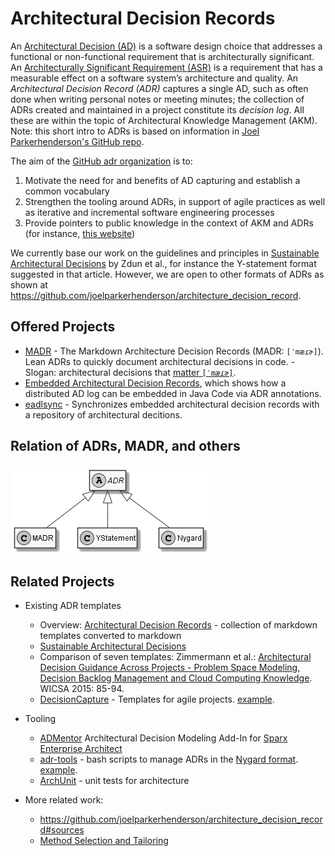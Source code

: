 # Architectural Decision Records

An [Architectural Decision (AD)](https://en.wikipedia.org/wiki/Architectural_decision) is a software design choice that addresses a functional or non-functional requirement that is architecturally significant. 
An [Architecturally Significant Requirement (ASR)](https://en.wikipedia.org/wiki/Architecturally_significant_requirements) is a requirement that has a measurable effect on a software system’s architecture and quality. 
An *Architectural Decision Record (ADR)* captures a single AD, such as often done when writing personal notes or meeting minutes; the collection of ADRs created and maintained in a project constitute its *decision log*.
All these are within the topic of Architectural Knowledge Management (AKM).
Note: this short intro to ADRs is based on information in [Joel Parkerhenderson's GitHub repo](https://github.com/joelparkerhenderson/architecture_decision_record/blob/01cc3c801b1cc61f82391a0a08986e4145e21c56/README.md).

The aim of the [GitHub adr organization](http://github.com/adr) is to:

1. Motivate the need for and benefits of AD capturing and establish a common vocabulary 
2. Strengthen the tooling around ADRs, in support of agile practices as well as iterative and incremental software engineering processes
3. Provide pointers to public knowledge in the context of AKM and ADRs (for instance, [this website](https://www.ifs.hsr.ch/index.php?id=13201&L=4))

We currently base our work on the guidelines and principles in [Sustainable Architectural Decisions](https://www.infoq.com/articles/sustainable-architectural-design-decisions) by Zdun et al., for instance the Y-statement format suggested in that article.
However, we are open to other formats of ADRs as shown at <https://github.com/joelparkerhenderson/architecture_decision_record>.

## Offered Projects

- [MADR](https://github.com/adr/madr) - The Markdown Architecture Decision Records (MADR: `[ˈmæɾɚ]`). Lean ADRs to quickly document architectural decisions in code. - Slogan: architectural decisions that [matter `[ˈmæɾɚ]`](https://en.wiktionary.org/wiki/matter#Pronunciation).
- [Embedded Architectural Decision Records](https://github.com/adr/e-adr), which shows how a distributed AD log can be embedded in Java Code via ADR annotations.
- [eadlsync](https://github.com/adr/eadlsync) - Synchronizes embedded architectural decision records with a repository of architectural decitions.

## Relation of ADRs, MADR, and others

![ADR](ADR.png)

## Related Projects

- Existing ADR templates 
  - Overview: [Architectural Decision Records](https://github.com/joelparkerhenderson/architecture_decision_record) - collection of markdown templates converted to markdown
  - [Sustainable Architectural Decisions](https://www.infoq.com/articles/sustainable-architectural-design-decisions)
  - Comparison of seven templates: Zimmermann et al.: [Architectural Decision Guidance Across Projects - Problem Space Modeling, Decision Backlog Management and Cloud Computing Knowledge](http://www.ifs.hsr.ch/fileadmin/user_upload/customers/ifs.hsr.ch/Home/projekte/ADMentor-WICSA2015ubmissionv11nc.pdf). WICSA 2015: 85-94. 
  - [DecisionCapture](https://github.com/schubmat/DecisionCapture) - Templates for agile projects. [example](https://github.com/schubmat/DecisionCapture/blob/master/samples/samples_simpleTemplate_secondSprint.md).

- Tooling
  - [ADMentor](https://github.com/IFS-HSR/ADMentor) Architectural Decision Modeling Add-In for [Sparx Enterprise Architect](https://www.sparxsystems.de/uml/neweditions/)
  - [adr-tools](https://github.com/npryce/adr-tools) - bash scripts to manage ADRs in the [Nygard format](http://thinkrelevance.com/blog/2011/11/15/documenting-architecture-decisions).
  [example](https://github.com/npryce/adr-tools/blob/master/doc/adr/0002-implement-as-shell-scripts.md).
  - [ArchUnit](https://github.com/TNG/ArchUnit) - unit tests for architecture

- More related work:
  - <https://github.com/joelparkerhenderson/architecture_decision_record#sources>
  - [Method Selection and Tailoring](https://www.ifs.hsr.ch/Method-Selection-and-Tailoring.13195.0.html?&L=4)
